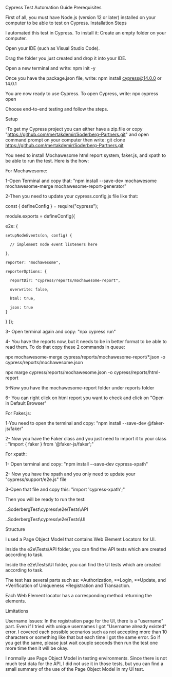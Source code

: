 Cypress Test Automation Guide
Prerequisites

First of all, you must have Node.js (version 12 or later) installed on your computer to be able to test on Cypress.
Installation Steps

I automated this test in Cypress. To install it:
Create an empty folder on your computer.

Open your IDE (such as Visual Studio Code).

Drag the folder you just created and drop it into your IDE.

Open a new terminal and write: npm init -y

Once you have the package.json file, write: npm install cypress@14.0.0 or 14.0.1

You are now ready to use Cypress. To open Cypress, write: npx cypress open

Choose end-to-end testing and follow the steps.

Setup

-To get my Cypress project you can either have a zip.file or copy "https://github.com/mertakdemir/Soderberg-Partners.git" and open command prompt on your computer then write: git clone https://github.com/mertakdemir/Soderberg-Partners.git

You need to install Mochawesome html report system, faker.js, and xpath to be able to run the test. Here is the how:

For Mochawesome: 

1-Open Terminal and copy that: "npm install --save-dev mochawesome mochawesome-merge mochawesome-report-generator"

2-Then you need to update your cypress.config.js file like that:

  const { defineConfig } = require("cypress");
  
  module.exports = defineConfig({
  
  e2e: {
  
    setupNodeEvents(on, config) {
    
      // implement node event listeners here
      
    },
    
    reporter: "mochawesome",

    reporterOptions: {
    
      reportDir: "cypress/reports/mochawesome-report",
      
      overwrite: false,
      
      html: true,
      
      json: true
    }
  }
});  

3- Open terminal again and copy: "npx cypress run"

4- You have the reports now, but it needs to be in better format to be able to read them. To do that copy these 2 commands in queue:

npx mochawesome-merge cypress/reports/mochawesome-report/*.json -o cypress/reports/mochawesome.json

npx marge cypress/reports/mochawesome.json -o cypress/reports/html-report

5-Now you have the mochawesome-report folder under reports folder

6- You can right click on html report you want to check and click on "Open in Default Browser"

For Faker.js:

1-You need to open the terminal and copy: "npm install --save-dev @faker-js/faker"

2- Now you have the Faker class and you just need to import it to your class : "import { faker } from '@faker-js/faker';"

For xpath:

1- Open terminal and copy: "npm install --save-dev cypress-xpath"

2- Now you have the xpath and you only need to update your "cypress/support/e2e.js" file

3-Open that file and copy this: "import 'cypress-xpath';"



Then you will be ready to run the test:

..SoderbergTest\cypress\e2e\Tests\API

..SoderbergTest\cypress\e2e\Tests\UI

Structure

I used a Page Object Model that contains Web Element Locators for UI.

Inside the e2e\Tests\API folder, you can find the API tests which are created according to task.

Inside the e2e\Tests\UI folder, you can find the UI tests which are created according to task.

The test has several parts such as: *Authorization, **Login, **Update, and *Verification of Uniqueness *Registration and Transaction.

Each Web Element locator has a corresponding method returning the elements.

Limitations

Username Issues:
In the registration page for the UI, there is a "username" part. Even if I tried with unique usernames I got "Username already existed" error. I covered each possible scenarios such as not accepting more than 10 characters or something like that but each time I got the same error. So if you get the same, please just wait couple seconds then run the test one more time then it will be okay.

I normally use Page Object Model in testing environments. Since there is not much test data for the API, I did not use it in those tests, but you can find a small summary of the use of the Page Object Model in my UI test.
